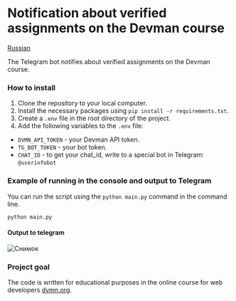 # Notification about verified assignments on the Devman course
[Russian](RU_README.md)

The Telegram bot notifies about verified assignments on the Devman course.

### How to install

1. Clone the repository to your local computer.
2. Install the necessary packages using `pip install -r requirements.txt`.
3. Create a `.env` file in the root directory of the project.
4. Add the following variables to the `.env` file:
- `DVMN_API_TOKEN` - your Devman API token.
- `TG_BOT_TOKEN` - your bot token.
- `CHAT_ID` - to get your chat_id, write to a special bot in Telegram: `@userinfobot`

### Example of running in the console and output to Telegram

You can run the script using the `python main.py` command in the command line.

```console
python main.py
```
#### Output to telegram
![Снимок](https://github.com/user-attachments/assets/97f120f2-b914-49fe-8f55-b6abe721d54f)

### Project goal

The code is written for educational purposes in the online course for web developers [dvmn.org](https://dvmn.org/).
